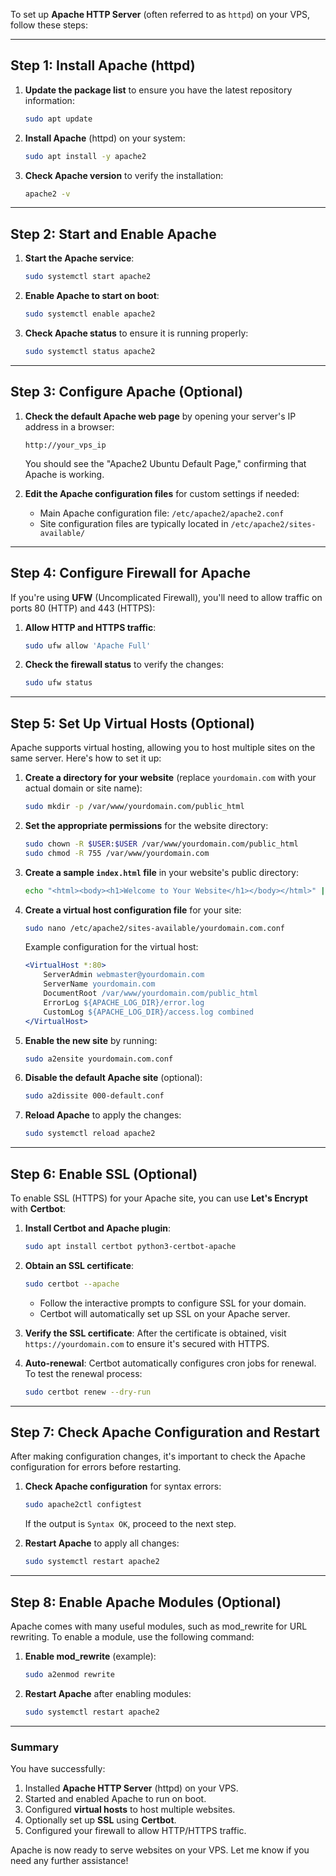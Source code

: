 To set up **Apache HTTP Server** (often referred to as `httpd`) on your VPS, follow these steps:

---

## Step 1: Install Apache (httpd)

1. **Update the package list** to ensure you have the latest repository information:
   ```bash
   sudo apt update
   ```

2. **Install Apache** (httpd) on your system:
   ```bash
   sudo apt install -y apache2
   ```

3. **Check Apache version** to verify the installation:
   ```bash
   apache2 -v
   ```

---

## Step 2: Start and Enable Apache

1. **Start the Apache service**:
   ```bash
   sudo systemctl start apache2
   ```

2. **Enable Apache to start on boot**:
   ```bash
   sudo systemctl enable apache2
   ```

3. **Check Apache status** to ensure it is running properly:
   ```bash
   sudo systemctl status apache2
   ```

---

## Step 3: Configure Apache (Optional)

1. **Check the default Apache web page** by opening your server's IP address in a browser:
   ```
   http://your_vps_ip
   ```
   You should see the "Apache2 Ubuntu Default Page," confirming that Apache is working.

2. **Edit the Apache configuration files** for custom settings if needed:
   - Main Apache configuration file: `/etc/apache2/apache2.conf`
   - Site configuration files are typically located in `/etc/apache2/sites-available/`

---

## Step 4: Configure Firewall for Apache

If you're using **UFW** (Uncomplicated Firewall), you'll need to allow traffic on ports 80 (HTTP) and 443 (HTTPS):

1. **Allow HTTP and HTTPS traffic**:
   ```bash
   sudo ufw allow 'Apache Full'
   ```

2. **Check the firewall status** to verify the changes:
   ```bash
   sudo ufw status
   ```

---

## Step 5: Set Up Virtual Hosts (Optional)

Apache supports virtual hosting, allowing you to host multiple sites on the same server. Here's how to set it up:

1. **Create a directory for your website** (replace `yourdomain.com` with your actual domain or site name):
   ```bash
   sudo mkdir -p /var/www/yourdomain.com/public_html
   ```

2. **Set the appropriate permissions** for the website directory:
   ```bash
   sudo chown -R $USER:$USER /var/www/yourdomain.com/public_html
   sudo chmod -R 755 /var/www/yourdomain.com
   ```

3. **Create a sample `index.html` file** in your website's public directory:
   ```bash
   echo "<html><body><h1>Welcome to Your Website</h1></body></html>" | sudo tee /var/www/yourdomain.com/public_html/index.html
   ```

4. **Create a virtual host configuration file** for your site:
   ```bash
   sudo nano /etc/apache2/sites-available/yourdomain.com.conf
   ```

   Example configuration for the virtual host:
   ```apache
   <VirtualHost *:80>
       ServerAdmin webmaster@yourdomain.com
       ServerName yourdomain.com
       DocumentRoot /var/www/yourdomain.com/public_html
       ErrorLog ${APACHE_LOG_DIR}/error.log
       CustomLog ${APACHE_LOG_DIR}/access.log combined
   </VirtualHost>
   ```

5. **Enable the new site** by running:
   ```bash
   sudo a2ensite yourdomain.com.conf
   ```

6. **Disable the default Apache site** (optional):
   ```bash
   sudo a2dissite 000-default.conf
   ```

7. **Reload Apache** to apply the changes:
   ```bash
   sudo systemctl reload apache2
   ```

---

## Step 6: Enable SSL (Optional)

To enable SSL (HTTPS) for your Apache site, you can use **Let's Encrypt** with **Certbot**:

1. **Install Certbot and Apache plugin**:
   ```bash
   sudo apt install certbot python3-certbot-apache
   ```

2. **Obtain an SSL certificate**:
   ```bash
   sudo certbot --apache
   ```

   - Follow the interactive prompts to configure SSL for your domain.
   - Certbot will automatically set up SSL on your Apache server.

3. **Verify the SSL certificate**:
   After the certificate is obtained, visit `https://yourdomain.com` to ensure it's secured with HTTPS.

4. **Auto-renewal**: Certbot automatically configures cron jobs for renewal. To test the renewal process:
   ```bash
   sudo certbot renew --dry-run
   ```

---

## Step 7: Check Apache Configuration and Restart

After making configuration changes, it's important to check the Apache configuration for errors before restarting.

1. **Check Apache configuration** for syntax errors:
   ```bash
   sudo apache2ctl configtest
   ```

   If the output is `Syntax OK`, proceed to the next step.

2. **Restart Apache** to apply all changes:
   ```bash
   sudo systemctl restart apache2
   ```

---

## Step 8: Enable Apache Modules (Optional)

Apache comes with many useful modules, such as mod_rewrite for URL rewriting. To enable a module, use the following command:

1. **Enable mod_rewrite** (example):
   ```bash
   sudo a2enmod rewrite
   ```

2. **Restart Apache** after enabling modules:
   ```bash
   sudo systemctl restart apache2
   ```

---

### Summary

You have successfully:
1. Installed **Apache HTTP Server** (httpd) on your VPS.
2. Started and enabled Apache to run on boot.
3. Configured **virtual hosts** to host multiple websites.
4. Optionally set up **SSL** using **Certbot**.
5. Configured your firewall to allow HTTP/HTTPS traffic.

Apache is now ready to serve websites on your VPS. Let me know if you need any further assistance!